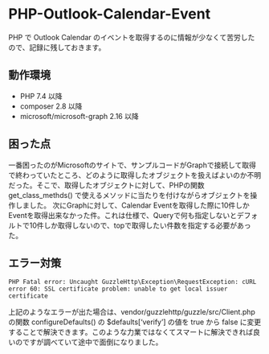 # PHP-Outlook-Calendar-Event
PHP で Outlook Calendar のイベントを取得するのに情報が少なくて苦労したので、記録に残しておきます。
## 動作環境
- PHP 7.4 以降
- composer 2.8 以降
- microsoft/microsoft-graph 2.16 以降
## 困った点
一番困ったのがMicrosoftのサイトで、サンプルコードがGraphで接続して取得で終わっていたところ、どのように取得したオブジェクトを扱えばよいのか不明だった。そこで、取得したオブジェクトに対して、PHPの関数 get_class_methds() で使えるメソッドに当たりを付けながらオブジェクトを操作しました。
次にGraphに対して、Calendar Eventを取得した際に10件しかEventを取得出来なかった件。これは仕様で、Queryで何も指定しないとデフォルトで10件しか取得しないので、topで取得したい件数を指定する必要があった。
## エラー対策
```
PHP Fatal error: Uncaught GuzzleHttp\Exception\RequestException: cURL error 60: SSL certificate problem: unable to get local issuer certificate
```
上記のようなエラーが出た場合は、vendor/guzzlehttp/guzzle/src/Client.php の関数 configureDefaults() の $defaults[‘verify’] の値を true から false に変更することで解決できます。このような力業ではなくてスマートに解決できれば良いのですが調べていて途中で面倒になりました。
